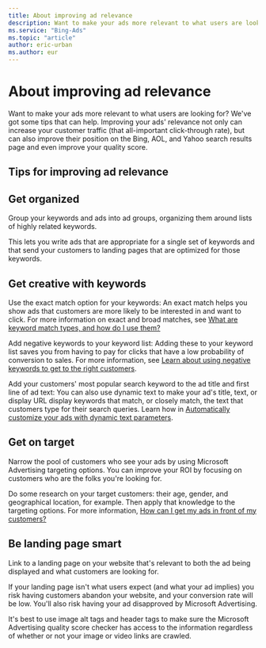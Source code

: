 ```yaml
---
title: About improving ad relevance
description: Want to make your ads more relevant to what users are looking for? We've got some tips that can help.
ms.service: "Bing-Ads"
ms.topic: "article"
author: eric-urban
ms.author: eur
---
```


# About improving ad relevance

Want to make your ads more relevant to what users are looking for? We've got some tips that can help. Improving your ads' relevance not only can increase your customer traffic (that all-important click-through rate), but can also improve their position on the Bing, AOL, and Yahoo search results page and even improve your quality score.

## Tips for improving ad relevance

## Get organized
Group your keywords and ads into ad groups, organizing them around lists of highly related keywords.

This lets you write ads that are appropriate for a single set of keywords and that send your customers to landing pages that are optimized for those keywords.

## Get creative with keywords
Use the exact match option for your keywords: An exact match helps you show ads that customers are more likely to be interested in and want to click. For more information on exact and broad matches, see [What are keyword match types, and how do I use them?](./hlp_BA_CONC_MatchOptions.md)

Add negative keywords to your keyword list: Adding these to your keyword list saves you from having to pay for clicks that have a low probability of conversion to sales. For more information, see [Learn about using negative keywords to get to the right customers](./hlp_BA_CONC_AboutNegativeKeywords.md).

Add your customers' most popular search keyword to the ad title and first line of ad text: You can also use dynamic text to make your ad's title, text, or display URL  display keywords that match, or closely match, the text that customers type for their search queries. Learn how in [Automatically customize your ads with dynamic text parameters](./hlp_BA_CONC_AboutParameters.md).

## Get on target
Narrow the pool of customers who see your ads by using Microsoft Advertising targeting options. You can improve your ROI by focusing on customers who are the folks you're looking for.

Do some research on your target customers: their age, gender, and geographical location, for example. Then apply that knowledge to the targeting options. For more information, [How can I get my ads in front of my customers?](./hlp_BA_CONC_Targeting.md)

## Be landing page smart
Link to a landing page on your website that's relevant to both the ad being displayed and what customers are looking for.

If your landing page isn't what users expect (and what your ad implies) you risk having customers abandon your website, and your conversion rate will be low. You'll also risk having your ad disapproved by Microsoft Advertising.

It's best to use image alt tags and header tags to make sure the Microsoft Advertising quality score checker has access to the information regardless of whether or not your image or video links are crawled.

 

